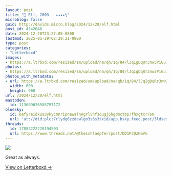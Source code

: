 ```yaml
---
layout: post
title: "🍿 Elf, 2003 - ★★★★½"
microblog: false
guid: http://davids.micro.blog/2024/12/20/elf.html
post_id: 4542646
date: 2024-12-20T23:27:05-0800
lastmod: 2025-01-29T02:29:21-0800
type: post
categories:
- "Letterboxd"
images:
- https://a.ltrbxd.com/resized/sm/upload/na/qh/1q/84/lJqIgDqRr3nw3PiGu7ESCANCs9I-0-600-0-900-crop.jpg?v=fa8da1bae4
photos:
- https://a.ltrbxd.com/resized/sm/upload/na/qh/1q/84/lJqIgDqRr3nw3PiGu7ESCANCs9I-0-600-0-900-crop.jpg?v=fa8da1bae4
photos_with_metadata:
- url: https://a.ltrbxd.com/resized/sm/upload/na/qh/1q/84/lJqIgDqRr3nw3PiGu7ESCANCs9I-0-600-0-900-crop.jpg?v=fa8da1bae4
  width: 600
  height: 900
url: /2024/12/20/elf.html
mastodon:
  id: 113689626588797172
bluesky:
  id: bafyreidkuz3ykycmnripnawalnngrlvnfsqugj5hgdmctbp7fhxgtcr76m
  url: 'at://did:plc:7rlydg6zzdewlgn3s6s3txid/app.bsky.feed.post/3ldsesmizd52d'
threads:
  id: 17882222220194503
  url: https://www.threads.net/@theschlaepfer/post/DD1P3UzNaVm
---
```

 <p><img src="https://a.ltrbxd.com/resized/sm/upload/na/qh/1q/84/lJqIgDqRr3nw3PiGu7ESCANCs9I-0-600-0-900-crop.jpg?v=fa8da1bae4"/></p> <p>Great as always.</p> 
<p><a href="https://letterboxd.com/theschlaepfer/film/elf/6/">View on Letterboxd →</a></p>
